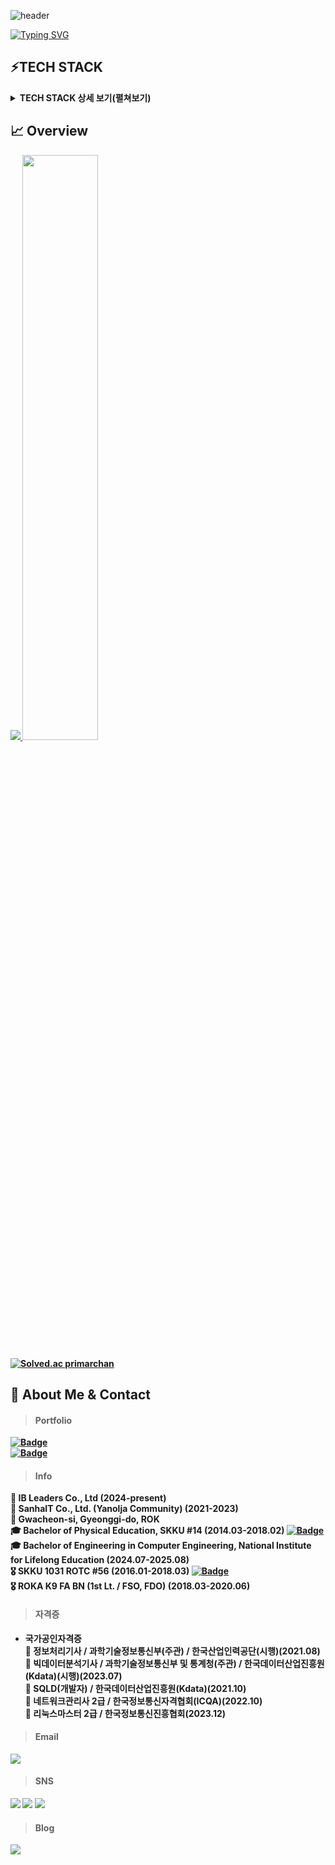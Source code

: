 ![header](https://capsule-render.vercel.app/api?type=waving&color=0:EEFF00,100:a82da8&fontColor=ffffff&height=200&section=header&text=Tae%20Gyun%20An&render&fontSize=70&fontAlign=70&fontAlignY=30&desc=primarchan&descAlign=85&descAlignY=50)

[![Typing SVG](https://readme-typing-svg.herokuapp.com/?color=f0f6fc&lines=4년차+웹+개발자+안태균입니다😃&font=Nanum+Pen+Script&size=30)](https://git.io/typing-svg) 
  
<h2><b>⚡TECH STACK</b></h2>  

<details>
<summary><b>TECH STACK 상세 보기(펼쳐보기)</b></summary>
<div markdown="1">

> ##### Back-End
<img src="https://img.shields.io/badge/Java-007396?style=plastic&logo=java&logoColor=white"/></a>
<img src="https://img.shields.io/badge/Kotlin-7F52FF?style=plastic&logo=Kotlin&logoColor=white"/></a>
<img src="https://img.shields.io/badge/Spring-6DB33F?style=plastic&logo=Spring&logoColor=white"/></a>
<img src="https://img.shields.io/badge/Spring%20Boot-6DB33F?style=plastic&logo=Spring%20Boot&logoColor=white"/></a>
<img src="https://img.shields.io/badge/Spring%20Security-6DB33F?style=plastic&logo=Spring%20Security&logoColor=white"/></a>
<img src="https://img.shields.io/badge/Node.js-339933?style=plastic&logo=Node.js&logoColor=white"/></a>
<img src="https://img.shields.io/badge/Express.js-000000?style=plastic&logo=Express&logoColor=white"/></a>  

> ##### Front-End
<img src="https://img.shields.io/badge/React-61DAFB?style=plastic&logo=React&logoColor=white"/></a>
<img src="https://img.shields.io/badge/Next.js-000000?style=plastic&logo=Next.js&logoColor=white"/></a>
<img src="https://img.shields.io/badge/Expo-000020?style=plastic&logo=Expo&logoColor=white"/></a>
<img src="https://img.shields.io/badge/Vue.js-4FC08D?style=plastic&logo=Vue.js&logoColor=white"/></a>
<img src="https://img.shields.io/badge/Nuxt.js-00DC82?style=plastic&logo=Nuxt.js&logoColor=white"/></a>
<img src="https://img.shields.io/badge/TypeScript-3178C6?style=plastic&logo=TypeScript&logoColor=white"/></a>
<img src="https://img.shields.io/badge/JavaScript-F7DF1E?style=plastic&logo=JavaScript&logoColor=white"/></a>
<img src="https://img.shields.io/badge/Markdown-000000?style=plastic&logo=Markdown&logoColor=white"/></a>

> ##### Database
<img src="https://img.shields.io/badge/Oracle-F80000?style=plastic&logo=Oracle&logoColor=white"/></a> 
<img src="https://img.shields.io/badge/PostgreSQL-4169E1?style=plastic&logo=PostgreSQL&logoColor=white"/></a>
<img src="https://img.shields.io/badge/MySQL-4479A1?style=plastic&logo=MySQL&logoColor=white"/></a>
<img src="https://img.shields.io/badge/MariaDB-003545?style=plastic&logo=MariaDB&logoColor=white"/></a>
<img src="https://img.shields.io/badge/MongoDB-47A248?style=plastic&logo=MongoDB&logoColor=white"/></a>
<img src="https://img.shields.io/badge/Redis-DC382D?style=plastic&logo=Redis&logoColor=white"/></a>
<img src="https://img.shields.io/badge/Apache%20Kafka-231F20?style=plastic&logo=Apache%20Kafka&logoColor=white"/></a>
<img src="https://img.shields.io/badge/Elasticsearch-005571?style=plastic&logo=Elasticsearch&logoColor=white"/></a>  

> ##### Version Control  
<img src="https://img.shields.io/badge/Git-F05032?style=plastic&logo=Git&logoColor=white"/></a>
<img src="https://img.shields.io/badge/GitHub-181717?style=plastic&logo=GitHub&logoColor=white"/></a>
<img src="https://img.shields.io/badge/GitLab-FCA121?style=plastic&logo=GitLab&logoColor=white"/></a>

> ##### Infra / Server  
<img src="https://img.shields.io/badge/Amazon%20AWS-232F3E?style=plastic&logo=Amazon%20AWS&logoColor=white"/></a>
<img src="https://img.shields.io/badge/Linux-FCC624?style=plastic&logo=Linux&logoColor=white"/></a>
<img src="https://img.shields.io/badge/Docker-2496ED?style=plastic&logo=Docker&logoColor=white"/></a>
<img src="https://img.shields.io/badge/Jenkins-D24939?style=plastic&logo=Jenkins&logoColor=white"/></a>
<img src="https://img.shields.io/badge/Github%20Actions-2088FF?style=plastic&logo=Github%20Actions&logoColor=white"/></a>
<img src="https://img.shields.io/badge/Vim-019733?style=plastic&logo=Vim&logoColor=white"/></a>  

> ##### Big Data 
<img src="https://img.shields.io/badge/Python-3776AB?style=plastic&logo=Python&logoColor=white"/></a>
<img src="https://img.shields.io/badge/Pandas-150458?style=plastic&logo=Pandas&logoColor=white"/></a>
<img src="https://img.shields.io/badge/Numpy-013243?style=plastic&logo=Numpy&logoColor=white"/></a>
<img src="https://img.shields.io/badge/Jupyter-F37626?style=plastic&logo=Jupyter&logoColor=white"/></a>  

> ##### OS
<img src="https://img.shields.io/badge/macOS-000000?style=plastic&logo=macOS&logoColor=white"/></a>
<img src="https://img.shields.io/badge/Windows-0078D6?style=plastic&logo=Windows&logoColor=white"/></a>
<img src="https://img.shields.io/badge/iOS-000000?style=plastic&logo=iOS&logoColor=white"/></a>
<img src="https://img.shields.io/badge/Android-3DDC84?style=plastic&logo=Android&logoColor=white"/></a>  

> ##### IDE
<img src="https://img.shields.io/badge/IntelliJ%20IDEA-000000?style=plastic&logo=IntelliJ%20IDEA&logoColor=white"/></a>
<img src="https://img.shields.io/badge/Visual%20Studio%20Code-007ACC?style=plastic&logo=Visual%20Studio%20Code&logoColor=white"/></a>
<img src="https://img.shields.io/badge/Xcode-147EFB?style=plastic&logo=Xcode&logoColor=white"/></a>
<img src="https://img.shields.io/badge/Eclipse%20IDE-2C2255?style=plastic&logo=Eclipse%20IDE&logoColor=white"/></a>
<img src="https://img.shields.io/badge/Atom-66595C?style=plastic&logo=Atom&logoColor=white"/></a>  

> ##### Tools
<img src="https://img.shields.io/badge/Slack-4A154B?style=plastic&logo=Slack&logoColor=white"/></a>
<img src="https://img.shields.io/badge/Jira-0052CC?style=plastic&logo=Jira&logoColor=white"/></a>
<img src="https://img.shields.io/badge/Confluence-172B4D?style=plastic&logo=Confluence&logoColor=white"/></a>
<img src="https://img.shields.io/badge/Atlassian-0052CC?style=plastic&logo=Atlassian&logoColor=white"/></a>
<img src="https://img.shields.io/badge/Swagger-85EA2D?style=plastic&logo=Swagger&logoColor=white"/></a>  

</div>
</details>

<h2><b>📈 Overview<b></h2>  

<a href="s">
  <img src="https://github-readme-stats.vercel.app/api/top-langs/?username=primarchan&layout=compact&theme=radical&hide=html,css,jupyter%20notebook" />
</a>

<a href="s">
  <img src="https://github-readme-stats.vercel.app/api?username=primarchan&theme=radical&show_icons=true" width="49%" />
</a>
  
[![Solved.ac primarchan](http://mazassumnida.wtf/api/generate_badge?boj=primarchan)](https://solved.ac/primarchan)  

<h2><b>💬 About Me & Contact</b></h2>  
  
> #### Portfolio  
<a href="https://github.com/primarchan/portfolio">![Badge](https://img.shields.io/badge/Portfolio-2021~2022-skyblue.svg?style(plastic))</a>  
<a href="#">![Badge](https://img.shields.io/badge/Portfolio-2022~2023-skyblue.svg?style(plastic))</a>
  
> #### Info  
🏦 IB Leaders Co., Ltd (2024-present)  
🏦 SanhaIT Co., Ltd. (Yanolja Community) (2021-2023)  
🏡 Gwacheon-si, Gyeonggi-do, ROK  
🎓 Bachelor of Physical Education, SKKU #14 (2014.03-2018.02) <a href="https://www.skku.edu/skku/index.do">![Badge](https://img.shields.io/badge/Sungkyunkwan%20Univ.-2014~2018-green.svg?style(plastic))</a>   
🎓 Bachelor of Engineering in Computer Engineering, National Institute for Lifelong Education (2024.07-2025.08)  
🎖 SKKU 1031 ROTC #56 (2016.01-2018.03) <a href="https://www.skku.edu/skku/campus/support/rotc.do">![Badge](https://img.shields.io/badge/1031%20ROTC-2016~2018-blue.svg?style(plastic))</a>  
🎖 ROKA K9 FA BN (1st Lt. / FSO, FDO) (2018.03-2020.06)  

> #### 자격증
- 국가공인자격증  
  📌 정보처리기사 / 과학기술정보통신부(주관) / 한국산업인력공단(시행)(2021.08)  
  📌 빅데이터분석기사 / 과학기술정보통신부 및 통계청(주관) / 한국데이터산업진흥원(Kdata)(시행)(2023.07)  
  📌 SQLD(개발자) / 한국데이터산업진흥원(Kdata)(2021.10)   
  📌 네트워크관리사 2급 / 한국정보통신자격협회(ICQA)(2022.10)  
  📌 리눅스마스터 2급 / 한국정보통신진흥협회(2023.12)   
  <!-- -📖 ADsP(데이터분석준전문가) / 한국데이터산업진흥원(Kdata)  -->
<!-- - 민간사설자격증  -->
  <!-- 📖 AWS CLF(Cloud Practitioner Foundational) / Amazon Web Services  -->
  <!-- 📖 AWS SAA(Solutions Architect Associate) / Amazon Web Services  -->
  <!-- 📖 AWS DVA(Developer Associate) / Amazon Web Services  -->
  <!-- 📖 AWS SAP(SysOps Administrator Associate) / Amazon Web Services  -->
  
> #### Email
<img src="https://img.shields.io/badge/Gmail-EA4335?style=plastic&logo=Gmail&logoColor=white"/></a>  

> #### SNS
<a href="https://www.instagram.com/dev.primarchan"><img src="https://img.shields.io/badge/Instagram-E4405F?style=plastic&logo=Instagram&logoColor=white"/></a>
<a href="https://www.facebook.com/primarchan"><img src="https://img.shields.io/badge/Facebook-1877F2?style=plastic&logo=Facebook&logoColor=white"/></a>
<img src="https://img.shields.io/badge/Twitter-20C997?style=plastic&logo=Twitter&logoColor=white"/></a>

> #### Blog
<img src="https://img.shields.io/badge/Velog-1DA1F2?style=plastic&logo=Velog&logoColor=white"/></a>
